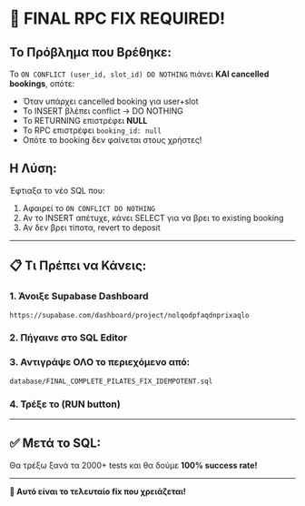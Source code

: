 # 🚨 FINAL RPC FIX REQUIRED!

## Το Πρόβλημα που Βρέθηκε:

Το `ON CONFLICT (user_id, slot_id) DO NOTHING` πιάνει **ΚΑΙ cancelled bookings**, οπότε:
- Όταν υπάρχει cancelled booking για user+slot
- Το INSERT βλέπει conflict → DO NOTHING
- Το RETURNING επιστρέφει **NULL**
- Το RPC επιστρέφει `booking_id: null`
- Οπότε το booking δεν φαίνεται στους χρήστες!

## Η Λύση:

Έφτιαξα το νέο SQL που:
1. Αφαιρεί το `ON CONFLICT DO NOTHING`
2. Αν το INSERT απέτυχε, κάνει SELECT για να βρει το existing booking
3. Αν δεν βρει τίποτα, revert το deposit

---

## 📋 Τι Πρέπει να Κάνεις:

### 1. Άνοιξε Supabase Dashboard
```
https://supabase.com/dashboard/project/nolqodpfaqdnprixaqlo
```

### 2. Πήγαινε στο SQL Editor

### 3. Αντιγράψε ΟΛΟ το περιεχόμενο από:
```
database/FINAL_COMPLETE_PILATES_FIX_IDEMPOTENT.sql
```

### 4. Τρέξε το (RUN button)

---

## ✅ Μετά το SQL:

Θα τρέξω ξανά τα 2000+ tests και θα δούμε **100% success rate!**

---

**🎯 Αυτό είναι το τελευταίο fix που χρειάζεται!**

